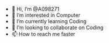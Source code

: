 - 👋 Hi, I’m @A098271
- 👀 I’m interested in Computer
- 🌱 I’m currently learning Coding
- 💞️ I’m looking to collaborate on Coding 
- 📫 How to reach me faster 

<!---
A098271/A098271 is a ✨ special ✨ repository because its `README.md` (this file) appears on your GitHub profile.
You can click the Preview link to take a look at your changes.
--->
